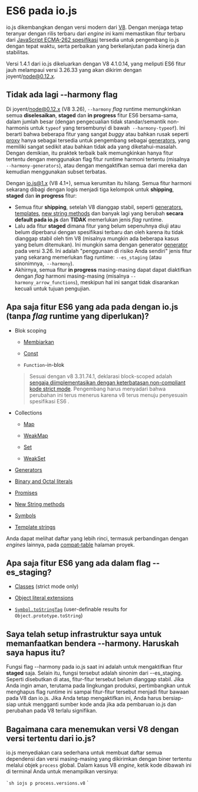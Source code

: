 # ES6 pada io.js

io.js dikembangkan dengan versi modern dari [V8](https://code.google.com/p/v8/). Dengan menjaga tetap teranyar dengan rilis terbaru dari *engine* ini kami memastikan fitur terbaru dari [JavaScript ECMA-262 spesifikasi](http://www.ecma-international.org/publications/standards/Ecma-262.htm)  tersedia untuk pengembang io.js dengan tepat waktu, serta perbaikan yang berkelanjutan pada kinerja dan stabilitas.

Versi 1.4.1 dari io.js dikeluarkan dengan V8 4.1.0.14, yang meliputi ES6 fitur jauh melampaui versi 3.26.33 yang akan dikirim dengan joyent/node@0.12.x.

## Tidak ada lagi --harmony flag

Di joyent/node@0.12.x (V8 3.26), `--harmony` *flag* runtime memungkinkan semua **diselesaikan**, **staged** dan **in progress** fitur ES6 bersama-sama, dalam jumlah besar (dengan pengecualian tidak standar/semantik non-harmonis untuk `typeof` yang tersembunyi di bawah` --harmony-typeof`). Ini berarti bahwa beberapa fitur yang sangat *buggy* atau bahkan rusak seperti [proxy](https://developer.mozilla.org/en-US/docs/Web/JavaScript/Reference/Global_Objects/Proxy) hanya sebagai tersedia untuk pengembang sebagai [generators](https://developer.mozilla.org/en-US/docs/Web/JavaScript/Reference/Statements/function*), yang memiliki sangat sedikit atau bahkan tidak ada yang diketahui-masalah. Dengan demikian, itu praktek terbaik baik memungkinkan hanya fitur tertentu dengan menggunakan flag fitur runtime harmoni tertentu (misalnya `--harmony-generators`), atau dengan mengaktifkan semua dari mereka dan kemudian menggunakan subset terbatas.

Dengan io.js@1.x (V8 4.1+), semua kerumitan itu hilang. Semua fitur harmoni sekarang dibagi dengan logis menjadi tiga kelompok untuk **shipping**, **staged** dan **in progress** fitur:

* Semua fitur **shipping**, setelah V8 dianggap stabil, seperti [generators](https://developer.mozilla.org/en-US/docs/Web/JavaScript/Reference/Statements/function*), [templates](https://developer.mozilla.org/en-US/docs/Web/JavaScript/Reference/template_strings), [new string methods](https://developer.mozilla.org/en-US/docs/Web/JavaScript/New_in_JavaScript/ECMAScript_6_support_in_Mozilla#Additions_to_the_String_object) dan banyak lagi yang berubah **secara default pada io.js** dan **TIDAK** memerlukan jenis *flag* runtime.
* Lalu ada fitur **staged** dimana fitur yang belum sepenuhnya diuji atau belum diperbarui dengan spesifikasi terbaru dan oleh karena itu tidak dianggap stabil oleh tim V8 (misalnya mungkin ada beberapa kasus yang belum ditemukan). Ini mungkin sama dengan generator [generator](https://developer.mozilla.org/en-US/docs/Web/JavaScript/Reference/Statements/function*) pada versi 3.26. Ini adalah "penggunaan di risiko Anda sendiri" jenis fitur yang sekarang memerlukan flag runtime: `--es_staging` (atau sinonimnya,` --harmony`).
* Akhirnya, semua fitur **in progress** masing-masing dapat dapat diaktifkan dengan *flag* harmoni masing-masing (misalnya `--harmony_arrow_functions`), meskipun hal ini sangat tidak disarankan kecuali untuk tujuan pengujian.

## Apa saja fitur ES6 yang ada pada dengan io.js (tanpa *flag* runtime yang diperlukan)?

* Blok scoping

	* [Membiarkan](https://developer.mozilla.org/en-US/docs/Web/JavaScript/Reference/Statements/let)

	* [Const](https://developer.mozilla.org/en-US/docs/Web/JavaScript/Reference/Statements/const)

	* `Function`-in-blok

	>Sesuai dengan v8 3.31.74.1, deklarasi block-scoped adalah [sengaja diimplementasikan dengan keterbatasan non-compliant kode strict mode](https://groups.google.com/forum/#!topic/v8-users/3UXNCkAU8Es). Pengembang harus menyadari bahwa perubahan ini terus menerus karena v8 terus menuju penyesuain spesifikasi ES6 .

*   Collections

    *   [Map](https://developer.mozilla.org/en-US/docs/Web/JavaScript/Reference/Global_Objects/Map)

    *   [WeakMap](https://developer.mozilla.org/en-US/docs/Web/JavaScript/Reference/Global_Objects/WeakMap)

    *   [Set](https://developer.mozilla.org/en-US/docs/Web/JavaScript/Reference/Global_Objects/Set)

    *   [WeakSet](https://developer.mozilla.org/en-US/docs/Web/JavaScript/Reference/Global_Objects/WeakSet)

*   [Generators](https://developer.mozilla.org/en-US/docs/Web/JavaScript/Reference/Statements/function*)

*   [Binary and Octal literals](https://developer.mozilla.org/en-US/docs/Web/JavaScript/Reference/Lexical_grammar#Numeric_literals)

*   [Promises](https://developer.mozilla.org/en-US/docs/Web/JavaScript/Reference/Global_Objects/Promise)

*   [New String methods](https://developer.mozilla.org/en-US/docs/Web/JavaScript/New_in_JavaScript/ECMAScript_6_support_in_Mozilla#Additions_to_the_String_object)

*   [Symbols](https://developer.mozilla.org/en-US/docs/Web/JavaScript/Reference/Global_Objects/Symbol)

*   [Template strings](https://developer.mozilla.org/en-US/docs/Web/JavaScript/Reference/template_strings)

Anda dapat melihat daftar yang lebih rinci, termasuk perbandingan dengan *engines* lainnya, pada [compat-table](https://kangax.github.io/compat-table/es6/) halaman proyek.


## Apa saja fitur ES6 yang ada dalam flag --es_staging?

*   [Classes](https://github.com/lukehoban/es6features#classes) (strict mode only)
*   [Object literal extensions](https://github.com/lukehoban/es6features#enhanced-object-literals)

*   [`Symbol.toStringTag`](https://developer.mozilla.org/en-US/docs/Web/JavaScript/Reference/Global_Objects/Symbol) (user-definable results for `Object.prototype.toString`)


## Saya telah setup infrastruktur saya untuk memanfaatkan bendera --harmony. Haruskah saya hapus itu?

Fungsi flag --harmony pada io.js saat ini adalah untuk mengaktifkan fitur **staged** saja. Selain itu, fungsi tersebut adalah sinonim dari --es_staging. Seperti disebutkan di atas, fitur-fitur tersebut belum dianggap stabil. Jika Anda ingin aman, terutama pada lingkungan produksi, pertimbangkan untuk menghapus flag runtime ini sampai fitur-fitur tersebut menjadi fitur bawaan pada V8 dan io.js. Jika Anda tetap mengaktifkan ini, Anda harus bersiap-siap untuk mengganti sumber kode anda jika ada pembaruan io.js dan perubahan pada V8 terlalu signifikan.


## Bagaimana cara menemukan versi V8 dengan versi tertentu dari io.js?

io.js menyediakan cara sederhana untuk membuat daftar semua dependensi dan versi masing-masing yang dikirimkan dengan biner tertentu melalui objek `process` global. Dalam kasus V8 *engine*, ketik kode dibawah ini di terminal Anda untuk menampilkan versinya:

`` `sh
iojs p process.versions.v8
`` `
